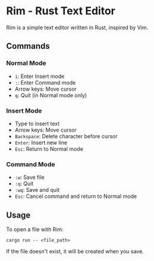 # Rim - Rust Text Editor

Rim is a simple text editor written in Rust, inspired by Vim.

## Commands

### Normal Mode
- `i`: Enter Insert mode
- `:`: Enter Command mode
- Arrow keys: Move cursor
- `q`: Quit (in Normal mode only)

### Insert Mode
- Type to insert text
- Arrow keys: Move cursor
- `Backspace`: Delete character before cursor
- `Enter`: Insert new line
- `Esc`: Return to Normal mode

### Command Mode
- `:w`: Save file
- `:q`: Quit
- `:wq`: Save and quit
- `Esc`: Cancel command and return to Normal mode

## Usage

To open a file with Rim:

```
cargo run -- <file_path>
```

If the file doesn't exist, it will be created when you save.

